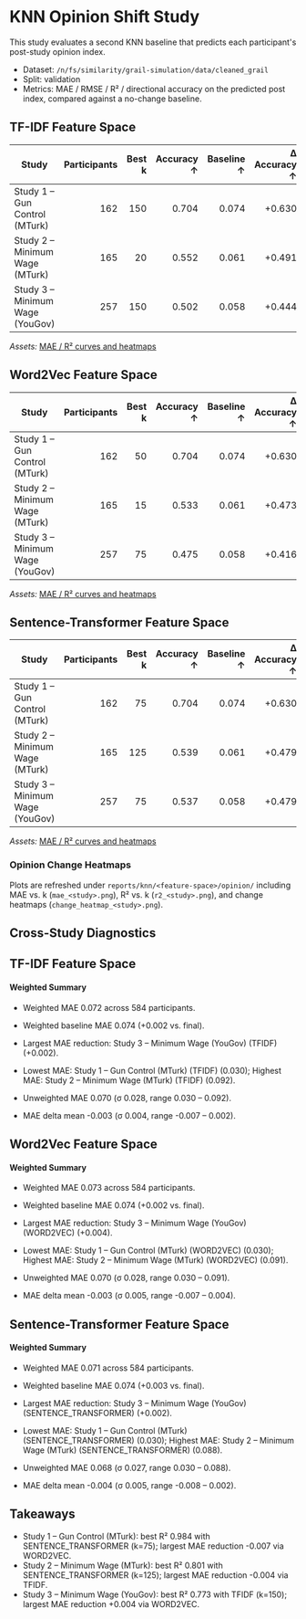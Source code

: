 # KNN Opinion Shift Study

This study evaluates a second KNN baseline that predicts each participant's post-study opinion index.

- Dataset: `/n/fs/similarity/grail-simulation/data/cleaned_grail`
- Split: validation
- Metrics: MAE / RMSE / R² / directional accuracy on the predicted post index, compared against a no-change baseline.

## TF-IDF Feature Space

| Study | Participants | Best k | Accuracy ↑ | Baseline ↑ | Δ Accuracy ↑ | MAE ↓ | Δ vs baseline ↓ | RMSE ↓ | R² ↑ | MAE (change) ↓ | Baseline MAE ↓ |
| --- | ---: | ---: | ---: | ---: | ---: | ---: | ---: | ---: | ---: | ---: | ---: |
| Study 1 – Gun Control (MTurk) | 162 | 150 | 0.704 | 0.074 | +0.630 | 0.030 | -0.007 | 0.037 | 0.983 | 0.030 | 0.037 |
| Study 2 – Minimum Wage (MTurk) | 165 | 20 | 0.552 | 0.061 | +0.491 | 0.092 | -0.004 | 0.127 | 0.790 | 0.092 | 0.096 |
| Study 3 – Minimum Wage (YouGov) | 257 | 150 | 0.502 | 0.058 | +0.444 | 0.086 | +0.002 | 0.124 | 0.773 | 0.086 | 0.084 |
*Assets:* [MAE / R² curves and heatmaps](../tfidf/opinion/)

## Word2Vec Feature Space

| Study | Participants | Best k | Accuracy ↑ | Baseline ↑ | Δ Accuracy ↑ | MAE ↓ | Δ vs baseline ↓ | RMSE ↓ | R² ↑ | MAE (change) ↓ | Baseline MAE ↓ |
| --- | ---: | ---: | ---: | ---: | ---: | ---: | ---: | ---: | ---: | ---: | ---: |
| Study 1 – Gun Control (MTurk) | 162 | 50 | 0.704 | 0.074 | +0.630 | 0.030 | -0.007 | 0.037 | 0.983 | 0.030 | 0.037 |
| Study 2 – Minimum Wage (MTurk) | 165 | 15 | 0.533 | 0.061 | +0.473 | 0.091 | -0.005 | 0.124 | 0.799 | 0.091 | 0.096 |
| Study 3 – Minimum Wage (YouGov) | 257 | 75 | 0.475 | 0.058 | +0.416 | 0.088 | +0.004 | 0.125 | 0.770 | 0.088 | 0.084 |
*Assets:* [MAE / R² curves and heatmaps](../word2vec/opinion/)

## Sentence-Transformer Feature Space

| Study | Participants | Best k | Accuracy ↑ | Baseline ↑ | Δ Accuracy ↑ | MAE ↓ | Δ vs baseline ↓ | RMSE ↓ | R² ↑ | MAE (change) ↓ | Baseline MAE ↓ |
| --- | ---: | ---: | ---: | ---: | ---: | ---: | ---: | ---: | ---: | ---: | ---: |
| Study 1 – Gun Control (MTurk) | 162 | 75 | 0.704 | 0.074 | +0.630 | 0.030 | -0.008 | 0.037 | 0.984 | 0.030 | 0.037 |
| Study 2 – Minimum Wage (MTurk) | 165 | 125 | 0.539 | 0.061 | +0.479 | 0.088 | -0.008 | 0.124 | 0.801 | 0.088 | 0.096 |
| Study 3 – Minimum Wage (YouGov) | 257 | 75 | 0.537 | 0.058 | +0.479 | 0.086 | +0.002 | 0.124 | 0.773 | 0.086 | 0.084 |
*Assets:* [MAE / R² curves and heatmaps](../sentence_transformer/opinion/)

### Opinion Change Heatmaps

Plots are refreshed under `reports/knn/<feature-space>/opinion/` including MAE vs. k (`mae_<study>.png`), R² vs. k (`r2_<study>.png`), and change heatmaps (`change_heatmap_<study>.png`).

## Cross-Study Diagnostics

## TF-IDF Feature Space

#### Weighted Summary

- Weighted MAE 0.072 across 584 participants.
- Weighted baseline MAE 0.074 (+0.002 vs. final).
- Largest MAE reduction: Study 3 – Minimum Wage (YouGov) (TFIDF) (+0.002).
- Lowest MAE: Study 1 – Gun Control (MTurk) (TFIDF) (0.030); Highest MAE: Study 2 – Minimum Wage (MTurk) (TFIDF) (0.092).

- Unweighted MAE 0.070 (σ 0.028, range 0.030 – 0.092).
- MAE delta mean -0.003 (σ 0.004, range -0.007 – 0.002).

## Word2Vec Feature Space

#### Weighted Summary

- Weighted MAE 0.073 across 584 participants.
- Weighted baseline MAE 0.074 (+0.002 vs. final).
- Largest MAE reduction: Study 3 – Minimum Wage (YouGov) (WORD2VEC) (+0.004).
- Lowest MAE: Study 1 – Gun Control (MTurk) (WORD2VEC) (0.030); Highest MAE: Study 2 – Minimum Wage (MTurk) (WORD2VEC) (0.091).

- Unweighted MAE 0.070 (σ 0.028, range 0.030 – 0.091).
- MAE delta mean -0.003 (σ 0.005, range -0.007 – 0.004).

## Sentence-Transformer Feature Space

#### Weighted Summary

- Weighted MAE 0.071 across 584 participants.
- Weighted baseline MAE 0.074 (+0.003 vs. final).
- Largest MAE reduction: Study 3 – Minimum Wage (YouGov) (SENTENCE_TRANSFORMER) (+0.002).
- Lowest MAE: Study 1 – Gun Control (MTurk) (SENTENCE_TRANSFORMER) (0.030); Highest MAE: Study 2 – Minimum Wage (MTurk) (SENTENCE_TRANSFORMER) (0.088).

- Unweighted MAE 0.068 (σ 0.027, range 0.030 – 0.088).
- MAE delta mean -0.004 (σ 0.005, range -0.008 – 0.002).

## Takeaways

- Study 1 – Gun Control (MTurk): best R² 0.984 with SENTENCE_TRANSFORMER (k=75); largest MAE reduction -0.007 via WORD2VEC.
- Study 2 – Minimum Wage (MTurk): best R² 0.801 with SENTENCE_TRANSFORMER (k=125); largest MAE reduction -0.004 via TFIDF.
- Study 3 – Minimum Wage (YouGov): best R² 0.773 with TFIDF (k=150); largest MAE reduction +0.004 via WORD2VEC.
